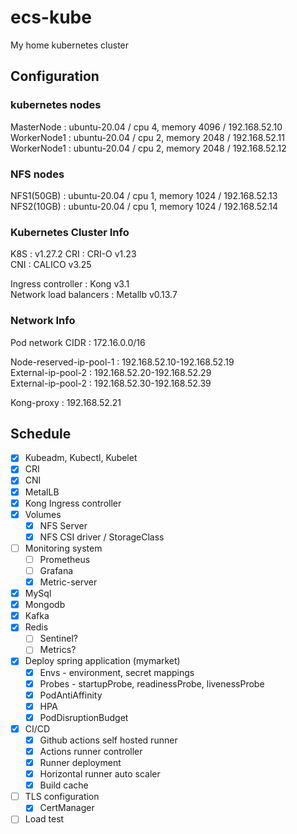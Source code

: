 # ecs-kube
My home kubernetes cluster

## Configuration

### kubernetes nodes    
MasterNode  : ubuntu-20.04 / cpu 4, memory 4096 / 192.168.52.10   
WorkerNode1 : ubuntu-20.04 / cpu 2, memory 2048 / 192.168.52.11   
WorkerNode1 : ubuntu-20.04 / cpu 2, memory 2048 / 192.168.52.12   
   
### NFS nodes
NFS1(50GB) : ubuntu-20.04 / cpu 1, memory 1024 / 192.168.52.13   
NFS2(10GB) : ubuntu-20.04 / cpu 1, memory 1024 / 192.168.52.14   

### Kubernetes Cluster Info
K8S : v1.27.2
CRI : CRI-O v1.23   
CNI : CALICO v3.25   
   
Ingress controller : Kong v3.1   
Network load balancers : Metallb v0.13.7   

### Network Info
Pod network CIDR : 172.16.0.0/16   
    
Node-reserved-ip-pool-1 : 192.168.52.10-192.168.52.19       
External-ip-pool-2 : 192.168.52.20-192.168.52.29     
External-ip-pool-2 : 192.168.52.30-192.168.52.39      

Kong-proxy : 192.168.52.21 

## Schedule
- [x] Kubeadm, Kubectl, Kubelet
- [x] CRI
- [x] CNI
- [x] MetalLB
- [x] Kong Ingress controller
- [x] Volumes
  - [x] NFS Server
  - [x] NFS CSI driver / StorageClass
- [ ] Monitoring system
  - [ ] Prometheus
  - [ ] Grafana
  - [x] Metric-server
- [x] MySql
- [x] Mongodb
- [x] Kafka
- [x] Redis
  - [ ] Sentinel?
  - [ ] Metrics?
- [x] Deploy spring application (mymarket)    
  - [x] Envs - environment, secret mappings
  - [x] Probes - startupProbe, readinessProbe, livenessProbe
  - [x] PodAntiAffinity
  - [x] HPA
  - [x] PodDisruptionBudget
- [x] CI/CD
  - [x] Github actions self hosted runner
  - [x] Actions runner controller
  - [x] Runner deployment
  - [x] Horizontal runner auto scaler
  - [x] Build cache
- [ ] TLS configuration
  - [x] CertManager
- [ ] Load test
